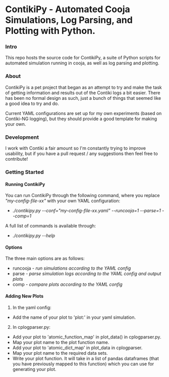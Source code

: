 ContikiPy - Automated Cooja Simulations, Log Parsing, and Plotting with Python.
==
### Intro
This repo hosts the source code for ContikiPy, a suite of Python scripts for
automated simulation running in cooja, as well as log parsing and plotting.

### About
ContikiPy is a pet project that began as an attempt to try and make the task of getting information and results out of the Contiki logs a bit easier. There has been no formal design as such, just a bunch of things that seemed like a good idea to try and do.

Current YAML configurations are set up for my own experiments (based on Contiki-NG logging), but they should provide a good template for making your own.

### Development
I work with Contiki a fair amount so I'm constantly trying to improve usability, but if you have a pull request / any suggestions then feel free to contribute!

### Getting Started

#### Running ContikiPy
You can run ContikiPy through the following command, where you replace *"my-config-file-xx"* with your own YAML configuration:

- *./contikipy.py --conf="my-config-file-xx.yaml" --runcooja=1 --parse=1 --comp=1*

A full list of commands is available through:

- *./contikipy.py --help*

#### Options
The three main options are as follows:
- runcooja - *run simulations according to the YAML config*
- parse - *parse simulation logs according to the YAML config and output plots*
- comp - *compare plots according to the YAML config*


#### Adding New Plots
1. In the yaml config:
 - Add the name of your plot to 'plot:' in your yaml simulation.
2. In cplogparser.py:
 - Add your plot to 'atomic_function_map' in plot_data() in cplogparser.py.
 - Map your plot name to the plot function name.
 - Add your plot to 'atomic_dict_map' in plot_data in cplogparser.
 - Map your plot name to the required data sets.
 - Write your plot function. It will take in a list of pandas dataframes
  (that you have previously mapped to this function) which you can use for
  generating your plot.
